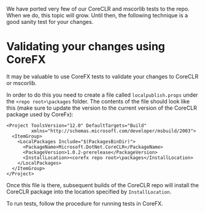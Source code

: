 We have ported very few of our CoreCLR and mscorlib tests to the repo. When we do, this topic will grow. Until then, the following technique is a good sanity test for your changes.

Validating your changes using CoreFX
====================================

It may be valuable to use CoreFX tests to validate your changes to CoreCLR or mscorlib.

In order to do this you need to create a file called `localpublish.props` under the `<repo root>\packages` folder.
The contents of the file should look like this (make sure to update the version to the current version of the CoreCLR package used by CoreFx):

	<Project ToolsVersion="12.0" DefaultTargets="Build" 
		     xmlns="http://schemas.microsoft.com/developer/msbuild/2003">
      <ItemGroup>
    	<LocalPackages Include="$(PackagesBinDir)">
          <PackageName>Microsoft.DotNet.CoreCLR</PackageName>
          <PackageVersion>1.0.2-prerelease</PackageVersion>
          <InstallLocation><corefx repo root>\packages</InstallLocation>
        </LocalPackages>
      </ItemGroup>
    </Project>

Once this file is there, subsequent builds of the CoreCLR repo will install the CoreCLR package into the location specified by `InstallLocation`.

To run tests, follow the procedure for running tests in CoreFX.
